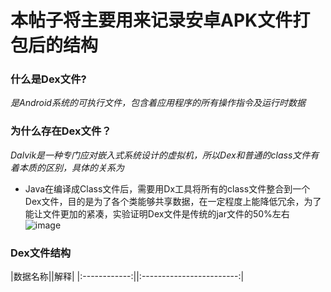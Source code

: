 # 本帖子将主要用来记录安卓APK文件打包后的结构
### 什么是Dex文件?  
  *是Android系统的可执行文件，包含着应用程序的所有操作指令及运行时数据*  
### 为什么存在Dex文件？  
  *Dalvik是一种专门应对嵌入式系统设计的虚拟机，所以Dex和普通的class文件有着本质的区别，具体的关系为*  
  * Java在编译成Class文件后，需要用Dx工具将所有的class文件整合到一个Dex文件，目的是为了各个类能够共享数据，在一定程度上能降低冗余，为了能让文件更加的紧凑，实验证明Dex文件是传统的jar文件的50%左右  
  ![image](https://upload-images.jianshu.io/upload_images/1152636-8230c5995981b7c2.png?imageMogr2/auto-orient/strip|imageView2/2/w/604/format/webp)
### Dex文件结构  
  |数据名称||解释|
  |:------------:||:------------------------:|
